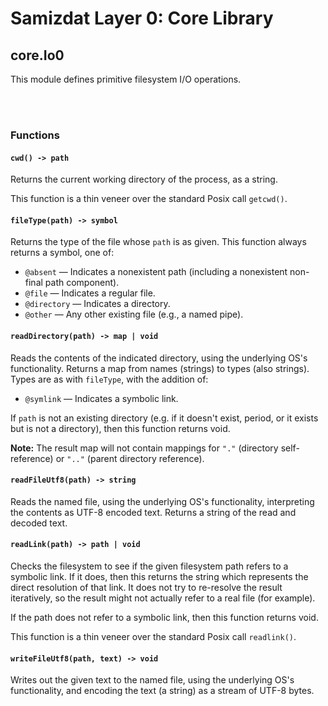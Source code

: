 Samizdat Layer 0: Core Library
==============================

core.Io0
--------

This module defines primitive filesystem I/O operations.


<br><br>
### Functions

#### `cwd() -> path`

Returns the current working directory of the process, as a
string.

This function is a thin veneer over the standard Posix call `getcwd()`.

#### `fileType(path) -> symbol`

Returns the type of the file whose `path` is as given. This function always
returns a symbol, one of:

* `@absent` &mdash; Indicates a nonexistent path (including a nonexistent
  non-final path component).
* `@file` &mdash; Indicates a regular file.
* `@directory` &mdash; Indicates a directory.
* `@other` &mdash; Any other existing file (e.g., a named pipe).

#### `readDirectory(path) -> map | void`

Reads the contents of the indicated directory, using the underlying OS's
functionality. Returns a map from names (strings) to types (also strings).
Types are as with `fileType`, with the addition of:

* `@symlink` &mdash; Indicates a symbolic link.

If `path` is not an existing directory (e.g. if it doesn't exist, period, or
it exists but is not a directory), then this function returns void.

**Note:** The result map will not contain mappings for `"."` (directory
self-reference) or `".."` (parent directory reference).

#### `readFileUtf8(path) -> string`

Reads the named file, using the underlying OS's functionality,
interpreting the contents as UTF-8 encoded text. Returns a string
of the read and decoded text.

#### `readLink(path) -> path | void`

Checks the filesystem to see if the given filesystem path refers to a symbolic
link. If it does, then this returns the string which represents the direct
resolution of that link. It does not try to re-resolve the result iteratively,
so the result might not actually refer to a real file (for example).

If the path does not refer to a symbolic link, then this function returns
void.

This function is a thin veneer over the standard Posix call `readlink()`.

#### `writeFileUtf8(path, text) -> void`

Writes out the given text to the named file, using the underlying OS's
functionality, and encoding the text (a string) as a stream of UTF-8 bytes.
